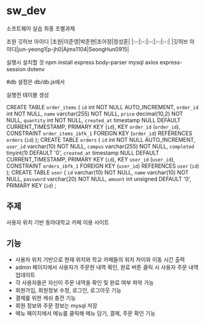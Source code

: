 # sw_dev
소프트웨어 실습 최종 조별과제

조원 깃허브 아이디
|조원|이준영|박준현|조아정|정성훈|
|:-:|:-:|:-:|:-:|:-:|
|깃허브 아이디|jun-yeong1|p-jh0|Ajms1104|SeongHun0915|

실행시 설치할 것
npm install express body-parser mysql axios express-session dotenv

#db 설정은 db/db.js에서

실행전 테이블 생성

CREATE TABLE `order_items` (
  `id` int NOT NULL AUTO_INCREMENT,
  `order_id` int NOT NULL,
  `name` varchar(255) NOT NULL,
  `price` decimal(10,2) NOT NULL,
  `quantity` int NOT NULL,
  `created_at` timestamp NULL DEFAULT CURRENT_TIMESTAMP,
  PRIMARY KEY (`id`),
  KEY `order_id` (`order_id`),
  CONSTRAINT `order_items_ibfk_1` FOREIGN KEY (`order_id`) REFERENCES `orders` (`id`)
);
CREATE TABLE `orders` (
  `id` int NOT NULL AUTO_INCREMENT,
  `user_id` varchar(10) NOT NULL,
  `campus` varchar(255) NOT NULL,
  `completed` tinyint(1) DEFAULT '0',
  `created_at` timestamp NULL DEFAULT CURRENT_TIMESTAMP,
  PRIMARY KEY (`id`),
  KEY `user_id` (`user_id`),
  CONSTRAINT `orders_ibfk_1` FOREIGN KEY (`user_id`) REFERENCES `user` (`id`)
);
CREATE TABLE `user` (
  `id` varchar(10) NOT NULL,
  `name` varchar(10) NOT NULL,
  `password` varchar(20) NOT NULL,
  `amount` int unsigned DEFAULT '0',
  PRIMARY KEY (`id`)
;



## 주제
사용자 위치 기반 동아대학교 카페 이용 사이트

## 기능
- 사용자 위치 기반으로 현재 위치와 학교 카페들의 위치 차이와 이동 시간 출력
- admin 페이지에서 사용자가 주문한 내역 확인, 완료 버튼 클릭 시 사용자 주문 내역 업데이트
- 각 사용자들은 자신이 주문 내역을 확인 및 완료 여부 파악 가능
- 회원가입, 회원정보 수정, 로그인, 로그아웃 기능
- 결제를 위한 캐쉬 충전 기능
- 회원 정보와 주문 정보는 mysql 저장
- 메뉴 페이지에서 메뉴를 클릭해 메뉴 담기, 결제, 주문 확인 기능
